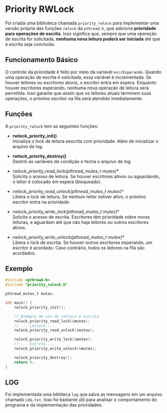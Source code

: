 # Priority RWLock

Foi criada uma biblioteca chamada `priority_rwlock` para implementar uma versão própria das funções `rwlock` da `pthread.h`, que adiciona **prioridade para operações de escrita**. Isso significa que, sempre que uma operação de escrita for solicitada, **nenhuma nova leitura poderá ser iniciada** até que a escrita seja concluída. 

## Funcionamento Básico

O controle da prioridade é feito por meio da variável `escrEsperando`. Quando uma operação de escrita é solicitada, essa variável é incrementada. Se houver leitores ou escritores ativos, o escritor entra em espera. Enquanto houver escritores esperando, nenhuma nova operação de leitura será permitida. Isso garante que assim que os leitores atuais terminem suas operações, o próximo escritor na fila será atendido imediatamente.

## Funções

A `priority_rwlock` tem as seguintes funções:

- **rwlock_priority_init()**  
  Inicializa o lock de leitura eescrita com prioridade. Além de inicializar o arquivo de log.

- **rwlock_priority_destroy()**  
  Destrói as variáveis de condição e fecha o arquivo de log.

- **rwlock_priority_read_lock(pthread_mutex_t* mutex)**  
  Solicita o acesso de leitura. Se houver escritores ativos ou aguardando, o leitor é colocado em espera (bloqueado).

- **rwlock_priority_read_unlock(pthread_mutex_t* mutex)**  
  Libera o lock de leitura. Se nenhum leitor estiver ativo, o próximo escritor entra na prioridade.

- **rwlock_priority_write_lock(pthread_mutex_t* mutex)**  
  Solicita o acesso de escrita. Escritores têm prioridade sobre novas leituras, e aguardam até que não haja leitores ou outros escritores ativos.

- **rwlock_priority_write_unlock(pthread_mutex_t* mutex)**  
  Libera o lock de escrita. Se houver outros escritores esperando, um escritor é acordado. Caso contrário, todos os leitores na fila são acordados.

## Exemplo 

```c
#include <pthread.h>
#include "priority_rwlock.h"

pthread_mutex_t mutex;

int main() {
    rwlock_priority_init();

    // Exemplo de uso de leitura e escrita
    rwlock_priority_read_lock(&mutex);
    // ... Leitura ...
    rwlock_priority_read_unlock(&mutex);

    rwlock_priority_write_lock(&mutex);
    // ... Escrita ...
    rwlock_priority_write_unlock(&mutex);

    rwlock_priority_destroy();
    return 0;
}
```

## LOG

Foi implementada uma bibliteca `log` que salva as mensagens em um arquivo chamado `LOG.txt`. Isso foi bastante útil para analisar o comportamento do programa e da implementação das prioridades.
